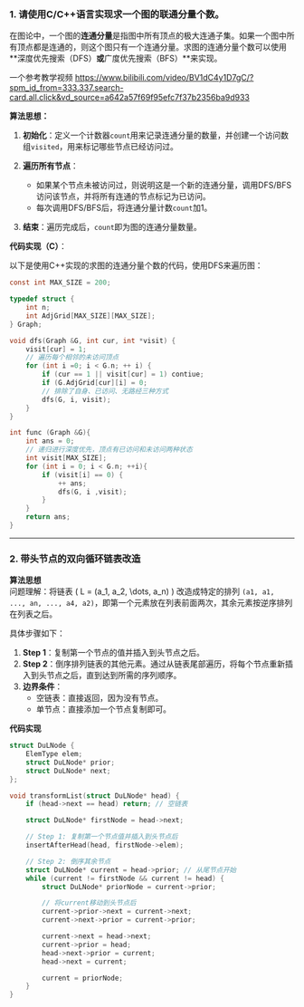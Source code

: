 ### 1. 请使用C/C++语言实现求一个图的联通分量个数。

在图论中，一个图的**连通分量**是指图中所有顶点的极大连通子集。如果一个图中所有顶点都是连通的，则这个图只有一个连通分量。求图的连通分量个数可以使用**深度优先搜索（DFS）**或**广度优先搜索（BFS）**来实现。

一个参考教学视频 https://www.bilibili.com/video/BV1dC4y1D7gC/?spm_id_from=333.337.search-card.all.click&vd_source=a642a57f69f95efc7f37b2356ba9d933

**算法思想：**

1. **初始化**：定义一个计数器`count`用来记录连通分量的数量，并创建一个访问数组`visited`，用来标记哪些节点已经访问过。

2. **遍历所有节点**：
   - 如果某个节点未被访问过，则说明这是一个新的连通分量，调用DFS/BFS访问该节点，并将所有连通的节点标记为已访问。
   - 每次调用DFS/BFS后，将连通分量计数`count`加1。

3. **结束**：遍历完成后，`count`即为图的连通分量数量。

**代码实现（C）**：

以下是使用C++实现的求图的连通分量个数的代码，使用DFS来遍历图：

```c
const int MAX_SIZE = 200;

typedef struct {
    int n;
    int AdjGrid[MAX_SIZE][MAX_SIZE];
} Graph;

void dfs(Graph &G, int cur, int *visit) {
    visit[cur] = 1;
    // 遍历每个相邻的未访问顶点
    for (int i =0; i < G.n; ++ i) {
        if (cur == 1 || visit[cur] = 1) contiue;
        if (G.AdjGrid[cur][i] = 0;
        // 排除了自身、已访问、无路经三种方式
        dfs(G, i, visit);
    }
}

int func (Graph &G){
    int ans = 0;
    // 递归进行深度优先，顶点有已访问和未访问两种状态
    int visit[MAX_SIZE];
    for (int i = 0; i < G.n; ++i){
        if (visit[i] == 0) {
            ++ ans;
            dfs(G, i ,visit);
        }
    }
    return ans;
}
```
---

### 2. 带头节点的双向循环链表改造

**算法思想**  
问题理解：将链表 \( L = (a_1, a_2, \dots, a_n) \) 改造成特定的排列 `(a1, a1, ..., an, ..., a4, a2)`，即第一个元素放在列表前面两次，其余元素按逆序排列在列表之后。

具体步骤如下：
1. **Step 1**：复制第一个节点的值并插入到头节点之后。
2. **Step 2**：倒序排列链表的其他元素。通过从链表尾部遍历，将每个节点重新插入到头节点之后，直到达到所需的序列顺序。
3. **边界条件**：  
   - 空链表：直接返回，因为没有节点。
   - 单节点：直接添加一个节点复制即可。

**代码实现**

```c
struct DuLNode {
    ElemType elem;
    struct DuLNode* prior;
    struct DuLNode* next;
};

void transformList(struct DuLNode* head) {
    if (head->next == head) return; // 空链表

    struct DuLNode* firstNode = head->next;

    // Step 1: 复制第一个节点值并插入到头节点后
    insertAfterHead(head, firstNode->elem);

    // Step 2: 倒序其余节点
    struct DuLNode* current = head->prior; // 从尾节点开始
    while (current != firstNode && current != head) {
        struct DuLNode* priorNode = current->prior;

        // 将current移动到头节点后
        current->prior->next = current->next;
        current->next->prior = current->prior;

        current->next = head->next;
        current->prior = head;
        head->next->prior = current;
        head->next = current;

        current = priorNode;
    }
}
```
